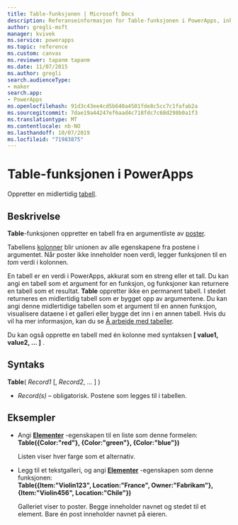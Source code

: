 ```yaml
---
title: Table-funksjonen | Microsoft Docs
description: Referanseinformasjon for Table-funksjonen i PowerApps, inkludert syntaks og eksempler
author: gregli-msft
manager: kvivek
ms.service: powerapps
ms.topic: reference
ms.custom: canvas
ms.reviewer: tapanm tapanm
ms.date: 11/07/2015
ms.author: gregli
search.audienceType:
- maker
search.app:
- PowerApps
ms.openlocfilehash: 91d3c43ee4cd5b640a4501fde8c5cc7c1fafab2a
ms.sourcegitcommit: 7dae19a44247ef6aad4c718fdc7c68d298b0a1f3
ms.translationtype: MT
ms.contentlocale: nb-NO
ms.lasthandoff: 10/07/2019
ms.locfileid: "71983875"
---
```

# <a name="table-function-in-powerapps"></a>Table-funksjonen i PowerApps
Oppretter en midlertidig [tabell](../working-with-tables.md).

## <a name="description"></a>Beskrivelse
**Table**-funksjonen oppretter en tabell fra en argumentliste av [poster](../working-with-tables.md#records).

Tabellens [kolonner](../working-with-tables.md#columns) blir unionen av alle egenskapene fra postene i argumentet. Når poster ikke inneholder noen verdi, legger funksjonen til en *tom* verdi i kolonnen.

En tabell er en verdi i PowerApps, akkurat som en streng eller et tall. Du kan angi en tabell som et argument for en funksjon, og funksjoner kan returnere en tabell som et resultat. **Table** oppretter ikke en permanent tabell. I stedet returneres en midlertidig tabell som er bygget opp av argumentene.  Du kan angi denne midlertidige tabellen som et argument til en annen funksjon, visualisere dataene i et galleri eller bygge det inn i en annen tabell.  Hvis du vil ha mer informasjon, kan du se [Å arbeide med tabeller](../working-with-tables.md).

Du kan også opprette en tabell med én kolonne med syntaksen **[ value1, value2, ... ]** .

## <a name="syntax"></a>Syntaks
**Table**( *Record1* [, *Record2*, ... ] )

* *Record(s)* – obligatorisk. Postene som legges til i tabellen.

## <a name="examples"></a>Eksempler
* Angi **[Elementer](../controls/properties-core.md)** -egenskapen til en liste som denne formelen:
  <br>**Table({Color:"red"}, {Color:"green"}, {Color:"blue"})**
  
    Listen viser hver farge som et alternativ.
* Legg til et tekstgalleri, og angi **[Elementer](../controls/properties-core.md)** -egenskapen som denne funksjonen:<br>
  **Table({Item:"Violin123", Location:"France", Owner:"Fabrikam"}, {Item:"Violin456", Location:"Chile"})**
  
    Galleriet viser to poster. Begge inneholder navnet og stedet til et element. Bare én post inneholder navnet på eieren.


